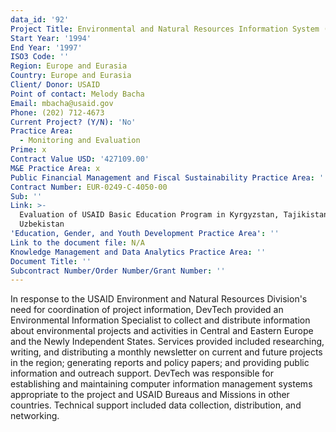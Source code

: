 ```yaml
---
data_id: '92'
Project Title: Environmental and Natural Resources Information System (ENRIS)
Start Year: '1994'
End Year: '1997'
ISO3 Code: ''
Region: Europe and Eurasia
Country: Europe and Eurasia
Client/ Donor: USAID
Point of contact: Melody Bacha
Email: mbacha@usaid.gov
Phone: (202) 712-4673
Current Project? (Y/N): 'No'
Practice Area:
  - Monitoring and Evaluation
Prime: x
Contract Value USD: '427109.00'
M&E Practice Area: x
Public Financial Management and Fiscal Sustainability Practice Area: ''
Contract Number: EUR-0249-C-4050-00
Sub: ''
Link: >-
  Evaluation of USAID Basic Education Program in Kyrgyzstan, Tajikistan, and
  Uzbekistan
'Education, Gender, and Youth Development Practice Area': ''
Link to the document file: N/A
Knowledge Management and Data Analytics Practice Area: ''
Document Title: ''
Subcontract Number/Order Number/Grant Number: ''
---
```

In response to the USAID Environment and Natural Resources Division's need for coordination of project information, DevTech provided an Environmental Information Specialist to collect and distribute information about environmental projects and activities in Central and Eastern Europe and the Newly Independent States. Services provided included researching, writing, and distributing a monthly newsletter on current and future projects in the region; generating reports and policy papers; and providing public information and outreach support. DevTech was responsible for establishing and maintaining computer information management systems appropriate to the project and USAID Bureaus and Missions in other countries. Technical support included data collection, distribution, and networking.